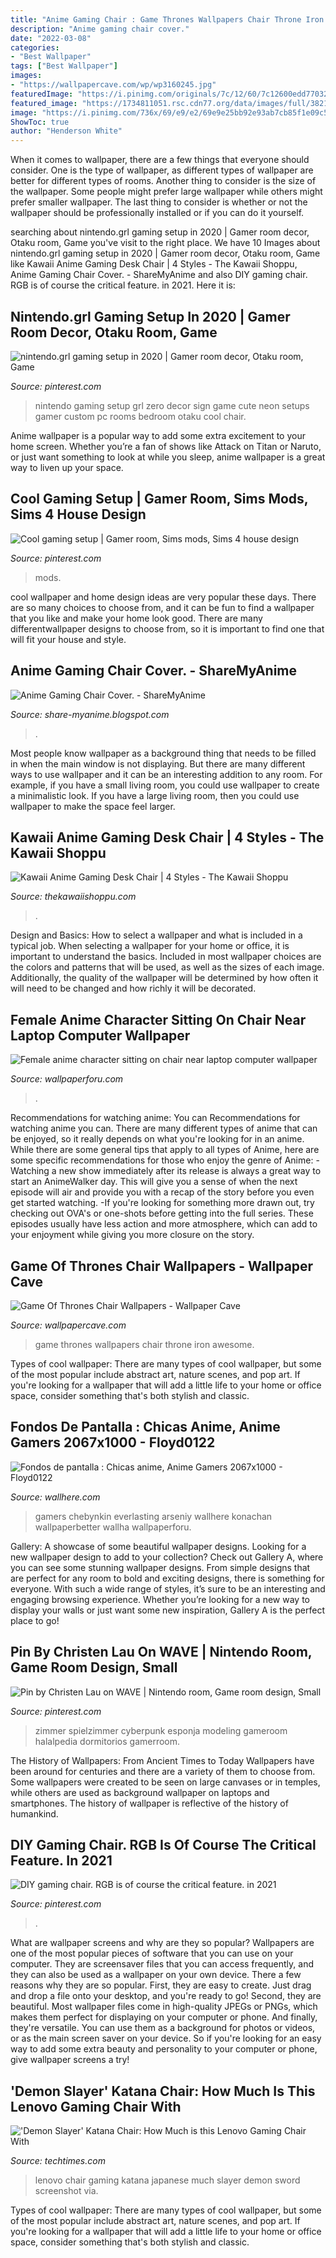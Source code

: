 ```yaml
---
title: "Anime Gaming Chair : Game Thrones Wallpapers Chair Throne Iron Awesome"
description: "Anime gaming chair cover."
date: "2022-03-08"
categories:
- "Best Wallpaper"
tags: ["Best Wallpaper"]
images:
- "https://wallpapercave.com/wp/wp3160245.jpg"
featuredImage: "https://i.pinimg.com/originals/7c/12/60/7c12600edd77032f92780744b5906f76.jpg"
featured_image: "https://1734811051.rsc.cdn77.org/data/images/full/382190/lenovo-katana-gaming-chair.png?w=600?w=650"
image: "https://i.pinimg.com/736x/69/e9/e2/69e9e25bb92e93ab7cb85f1e09c584f0.jpg"
ShowToc: true
author: "Henderson White"
---
```



When it comes to wallpaper, there are a few things that everyone should consider. One is the type of wallpaper, as different types of wallpaper are better for different types of rooms. Another thing to consider is the size of the wallpaper. Some people might prefer large wallpaper while others might prefer smaller wallpaper. The last thing to consider is whether or not the wallpaper should be professionally installed or if you can do it yourself.

	

		
searching about nintendo.grl gaming setup in 2020 | Gamer room decor, Otaku room, Game you've visit to the right place. We have 10 Images about nintendo.grl gaming setup in 2020 | Gamer room decor, Otaku room, Game like Kawaii Anime Gaming Desk Chair | 4 Styles - The Kawaii Shoppu, Anime Gaming Chair Cover. - ShareMyAnime and also DIY gaming chair. RGB is of course the critical feature. in 2021. Here it is:
		
    
## Nintendo.grl Gaming Setup In 2020 | Gamer Room Decor, Otaku Room, Game

<img loading=lazy src="https://i.pinimg.com/736x/d8/72/01/d87201c8ea4adf18688c9665dc9a5720.jpg" onerror="this.onerror=null;this.src='https://tse4.mm.bing.net/th?id=OIP.XYzj2AUbflWgtRjwUfjS3AHaIb&amp;pid=15.1';" alt="nintendo.grl gaming setup in 2020 | Gamer room decor, Otaku room, Game">

_Source: pinterest.com_

>nintendo gaming setup grl zero decor sign game cute neon setups gamer custom pc rooms bedroom otaku cool chair. 

	

Anime wallpaper is a popular way to add some extra excitement to your home screen. Whether you’re a fan of shows like Attack on Titan or Naruto, or just want something to look at while you sleep, anime wallpaper is a great way to liven up your space.

    
## Cool Gaming Setup | Gamer Room, Sims Mods, Sims 4 House Design

<img loading=lazy src="https://i.pinimg.com/736x/69/e9/e2/69e9e25bb92e93ab7cb85f1e09c584f0.jpg" onerror="this.onerror=null;this.src='https://tse4.mm.bing.net/th?id=OIP.2h7mfjqEJ5tIkLt0NC-2CwHaE8&amp;pid=15.1';" alt="Cool gaming setup | Gamer room, Sims mods, Sims 4 house design">

_Source: pinterest.com_

>mods. 

	

cool wallpaper and home design ideas are very popular these days. There are so many choices to choose from, and it can be fun to find a wallpaper that you like and make your home look good. There are many differentwallpaper designs to choose from, so it is important to find one that will fit your house and style.

    
## Anime Gaming Chair Cover. - ShareMyAnime

<img loading=lazy src="https://i.pinimg.com/originals/7c/12/60/7c12600edd77032f92780744b5906f76.jpg" onerror="this.onerror=null;this.src='https://tse1.mm.bing.net/th?id=OIP.bY8y7gxtyZZGsnt-WDtJPQHaHT&amp;pid=15.1';" alt="Anime Gaming Chair Cover. - ShareMyAnime">

_Source: share-myanime.blogspot.com_

>. 

	

Most people know wallpaper as a background thing that needs to be filled in when the main window is not displaying. But there are many different ways to use wallpaper and it can be an interesting addition to any room. For example, if you have a small living room, you could use wallpaper to create a minimalistic look. If you have a large living room, then you could use wallpaper to make the space feel larger.

    
## Kawaii Anime Gaming Desk Chair | 4 Styles - The Kawaii Shoppu

<img loading=lazy src="https://cdn.shopify.com/s/files/1/0272/5629/1416/products/IMG_4467_1974x1974.jpg?v=1625923833" onerror="this.onerror=null;this.src='https://tse3.mm.bing.net/th?id=OIP.dx7KjhtAe-cxkDAf-NK1RAHaHa&amp;pid=15.1';" alt="Kawaii Anime Gaming Desk Chair | 4 Styles - The Kawaii Shoppu">

_Source: thekawaiishoppu.com_

>. 

	

Design and Basics: How to select a wallpaper and what is included in a typical job.
When selecting a wallpaper for your home or office, it is important to understand the basics. Included in most wallpaper choices are the colors and patterns that will be used, as well as the sizes of each image. Additionally, the quality of the wallpaper will be determined by how often it will need to be changed and how richly it will be decorated.

    
## Female Anime Character Sitting On Chair Near Laptop Computer Wallpaper

<img loading=lazy src="https://wallpaperforu.com/wp-content/uploads/2020/07/anime-wallpaper-200717133617231152x864.jpg" onerror="this.onerror=null;this.src='https://tse3.mm.bing.net/th?id=OIP.j8It5T5Y_Y7qyS-iTkbntgHaFj&amp;pid=15.1';" alt="Female anime character sitting on chair near laptop computer wallpaper">

_Source: wallpaperforu.com_

>. 

	

Recommendations for watching anime: You can
Recommendations for watching anime you can. There are many different types of anime that can be enjoyed, so it really depends on what you're looking for in an anime. While there are some general tips that apply to all types of Anime, here are some specific recommendations for those who enjoy the genre of Anime: 
-Watching a new show immediately after its release is always a great way to start an AnimeWalker day. This will give you a sense of when the next episode will air and provide you with a recap of the story before you even get started watching. 
-If you're looking for something more drawn out, try checking out OVA's or one-shots before getting into the full series. These episodes usually have less action and more atmosphere, which can add to your enjoyment while giving you more closure on the story.

    
## Game Of Thrones Chair Wallpapers - Wallpaper Cave

<img loading=lazy src="https://wallpapercave.com/wp/wp3160245.jpg" onerror="this.onerror=null;this.src='https://tse2.mm.bing.net/th?id=OIP.AHs4I0QRK1xDqUIDLYJFgQHaEK&amp;pid=15.1';" alt="Game Of Thrones Chair Wallpapers - Wallpaper Cave">

_Source: wallpapercave.com_

>game thrones wallpapers chair throne iron awesome. 

	

Types of cool wallpaper:
There are many types of cool wallpaper, but some of the most popular include abstract art, nature scenes, and pop art. If you're looking for a wallpaper that will add a little life to your home or office space, consider something that's both stylish and classic.

    
## Fondos De Pantalla : Chicas Anime, Anime Gamers 2067x1000 - Floyd0122

<img loading=lazy src="https://c.wallhere.com/photos/ea/7b/anime_girls_anime_Anime_Gamers-1471443.jpg!d" onerror="this.onerror=null;this.src='https://tse1.mm.bing.net/th?id=OIP.HLsOcW_Kw_5ZPzRbLRYAGwHaDl&amp;pid=15.1';" alt="Fondos de pantalla : Chicas anime, Anime Gamers 2067x1000 - Floyd0122">

_Source: wallhere.com_

>gamers chebynkin everlasting arseniy wallhere konachan wallpaperbetter wallha wallpaperforu. 

	

Gallery: A showcase of some beautiful wallpaper designs.
Looking for a new wallpaper design to add to your collection? Check out Gallery A, where you can see some stunning wallpaper designs. From simple designs that are perfect for any room to bold and exciting designs, there is something for everyone. With such a wide range of styles, it’s sure to be an interesting and engaging browsing experience. Whether you’re looking for a new way to display your walls or just want some new inspiration, Gallery A is the perfect place to go!





	
	
    
## Pin By Christen Lau On WAVE | Nintendo Room, Game Room Design, Small

<img loading=lazy src="https://i.pinimg.com/originals/be/95/eb/be95eb5253df1c9506c16e175855d29a.jpg" onerror="this.onerror=null;this.src='https://tse4.mm.bing.net/th?id=OIP.DepeZRPG27ovDjPlapYV7QHaHZ&amp;pid=15.1';" alt="Pin by Christen Lau on WAVE | Nintendo room, Game room design, Small">

_Source: pinterest.com_

>zimmer spielzimmer cyberpunk esponja modeling gameroom halalpedia dormitorios gamerroom. 

	

The History of Wallpapers: From Ancient Times to Today
Wallpapers have been around for centuries and there are a variety of them to choose from. Some wallpapers were created to be seen on large canvases or in temples, while others are used as background wallpaper on laptops and smartphones. The history of wallpaper is reflective of the history of humankind.

    
## DIY Gaming Chair. RGB Is Of Course The Critical Feature. In 2021

<img loading=lazy src="https://i.pinimg.com/originals/5d/02/30/5d023078d4a89fa921def519a30e2d07.jpg" onerror="this.onerror=null;this.src='https://tse3.mm.bing.net/th?id=OIP.vAS2d7kLB2fMOzEf7UcqHgHaMG&amp;pid=15.1';" alt="DIY gaming chair. RGB is of course the critical feature. in 2021">

_Source: pinterest.com_

>. 

	

What are wallpaper screens and why are they so popular?
Wallpapers are one of the most popular pieces of software that you can use on your computer. They are screensaver files that you can access frequently, and they can also be used as a wallpaper on your own device. There a few reasons why they are so popular. First, they are easy to create. Just drag and drop a file onto your desktop, and you're ready to go! Second, they are beautiful. Most wallpaper files come in high-quality JPEGs or PNGs, which makes them perfect for displaying on your computer or phone. And finally, they're versatile. You can use them as a background for photos or videos, or as the main screen saver on your device. So if you're looking for an easy way to add some extra beauty and personality to your computer or phone, give wallpaper screens a try!

    
## &#039;Demon Slayer&#039; Katana Chair: How Much Is This Lenovo Gaming Chair With

<img loading=lazy src="https://1734811051.rsc.cdn77.org/data/images/full/382190/lenovo-katana-gaming-chair.png?w=600?w=650" onerror="this.onerror=null;this.src='https://tse4.mm.bing.net/th?id=OIP.Y6jno-8q6sKjOPB-mo8psAHaH1&amp;pid=15.1';" alt="&#039;Demon Slayer&#039; Katana Chair: How Much is this Lenovo Gaming Chair With">

_Source: techtimes.com_

>lenovo chair gaming katana japanese much slayer demon sword screenshot via. 

	

Types of cool wallpaper:
There are many types of cool wallpaper, but some of the most popular include abstract art, nature scenes, and pop art. If you're looking for a wallpaper that will add a little life to your home or office space, consider something that's both stylish and classic.

